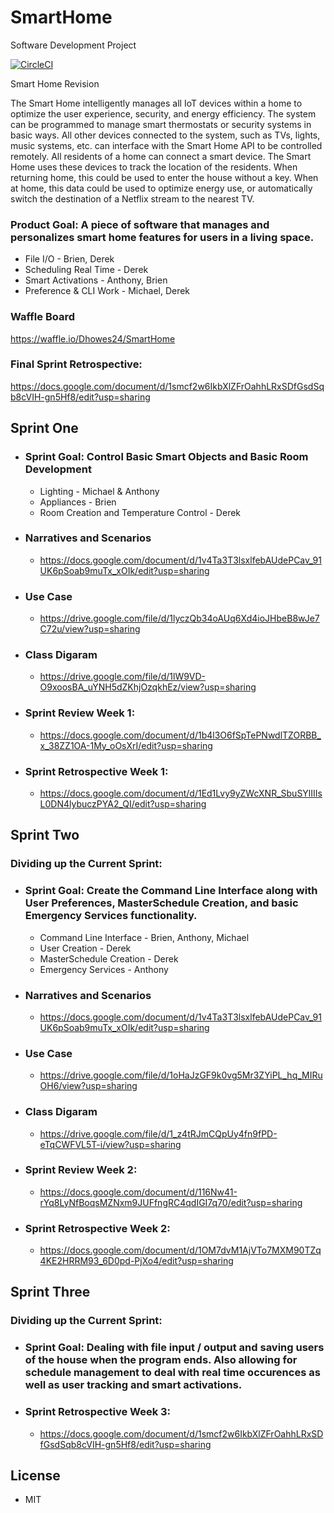 # SmartHome
Software Development Project

[![CircleCI](https://circleci.com/gh/Dhowes24/SmartHome/tree/master.svg?style=svg)](https://circleci.com/gh/Dhowes24/SmartHome/tree/master)

Smart Home Revision

The Smart Home intelligently manages all IoT devices within a home to optimize the user experience, security, and energy efficiency. The system can be programmed to manage smart thermostats or security systems in basic ways. All other devices connected to the system, such as TVs, lights, music systems, etc. can interface with the Smart Home API to be controlled remotely. All residents of a home can connect a smart device. The Smart Home uses these devices to track the location of the residents. When returning home, this could be used to enter the house without a key. When at home, this data could be used to optimize energy use, or automatically switch the destination of a Netflix stream to the nearest TV.

### Product Goal: A piece of software that manages and personalizes smart home features for users in a living space.
  * File I/O - Brien, Derek
  * Scheduling Real Time - Derek
  * Smart Activations - Anthony, Brien
  * Preference & CLI Work - Michael, Derek
  
### Waffle Board
https://waffle.io/Dhowes24/SmartHome

### Final Sprint Retrospective:
https://docs.google.com/document/d/1smcf2w6IkbXlZFrOahhLRxSDfGsdSqb8cVIH-gn5Hf8/edit?usp=sharing

## Sprint One
* ### Sprint Goal: Control Basic Smart Objects and Basic Room Development
  * Lighting - Michael & Anthony
  * Appliances - Brien
  * Room Creation and Temperature Control - Derek
 
* ### Narratives and Scenarios
  * https://docs.google.com/document/d/1v4Ta3T3lsxlfebAUdePCav_91UK6pSoab9muTx_xOIk/edit?usp=sharing

* ### Use Case
  * https://drive.google.com/file/d/1lyczQb34oAUq6Xd4ioJHbeB8wJe7C72u/view?usp=sharing

* ### Class Digaram
  * https://drive.google.com/file/d/1lW9VD-O9xoosBA_uYNH5dZKhjOzqkhEz/view?usp=sharing
  
* ### Sprint Review Week 1:
  * https://docs.google.com/document/d/1b4l3O6fSpTePNwdlTZORBB_x_38ZZ1OA-1My_oOsXrI/edit?usp=sharing

* ### Sprint Retrospective Week 1:
  * https://docs.google.com/document/d/1Ed1Lvy9yZWcXNR_SbuSYlIIIsL0DN4lybuczPYA2_QI/edit?usp=sharing


## Sprint Two
### Dividing up the Current Sprint:
* ### Sprint Goal: Create the Command Line Interface along with User Preferences, MasterSchedule Creation, and basic Emergency Services functionality.
  * Command Line Interface - Brien, Anthony, Michael
  * User Creation - Derek
  * MasterSchedule Creation - Derek
  * Emergency Services - Anthony

* ### Narratives and Scenarios
  * https://docs.google.com/document/d/1v4Ta3T3lsxlfebAUdePCav_91UK6pSoab9muTx_xOIk/edit?usp=sharing

* ### Use Case
  * https://drive.google.com/file/d/1oHaJzGF9k0vg5Mr3ZYiPL_hq_MIRuOH6/view?usp=sharing
  
* ### Class Digaram
  * https://drive.google.com/file/d/1_z4tRJmCQpUy4fn9fPD-eTqCWFVL5T-i/view?usp=sharing

* ### Sprint Review Week 2:
  * https://docs.google.com/document/d/116Nw41-rYq8LyNfBoqsMZNxm9JUFfngRC4qdIGI7q70/edit?usp=sharing

* ### Sprint Retrospective Week 2:
  * https://docs.google.com/document/d/1OM7dvM1AjVTo7MXM90TZq4KE2HRRM93_6D0pd-PjXo4/edit?usp=sharing
  
## Sprint Three
### Dividing up the Current Sprint:
* ### Sprint Goal: Dealing with file input / output and saving users of the house when the program ends. Also allowing for schedule management to deal with real time occurences as well as user tracking and smart activations.
  
* ### Sprint Retrospective Week 3:
  * https://docs.google.com/document/d/1smcf2w6IkbXlZFrOahhLRxSDfGsdSqb8cVIH-gn5Hf8/edit?usp=sharing

## License
 * MIT
